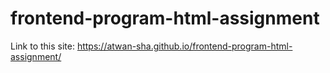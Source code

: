 # frontend-program-html-assignment

Link to this site: https://atwan-sha.github.io/frontend-program-html-assignment/
